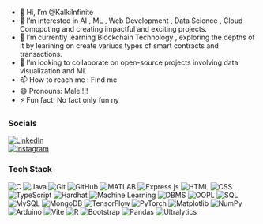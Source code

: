 - 👋 Hi, I’m @KalkiInfinite
- 👀 I’m interested in AI , ML , Web Development , Data Science , Cloud Compputing and creating impactful and exciting projects.
- 🌱 I’m currently learning Blockchain Technology , exploring the depths of it by learining on create variuos types of smart contracts and transactions. 
- 💞️ I’m looking to collaborate on open-source projects involving data visualization and ML.
- 📫 How to reach me : Find me 
- 😄 Pronouns: Male!!!!
- ⚡ Fun fact: No fact only fun ny

<!---
KalkiInfinite/KalkiInfinite is a ✨ special ✨ repository because its `README.md` (this file) appears on your GitHub profile.
You can click the Preview link to take a look at your changes.
--->

### Socials

[![LinkedIn](https://img.shields.io/badge/-LinkedIn-0A66C2?style=for-the-badge&logo=linkedin&logoColor=white)](https://www.linkedin.com/in/piyush-tyagi-07244027a/)  
[![Instagram](https://img.shields.io/badge/-Instagram-E4405F?style=for-the-badge&logo=instagram&logoColor=white)](https://www.instagram.com/iampiyushty/?hl=en)



### Tech Stack
![C](https://img.shields.io/badge/-C-A8B9CC?style=for-the-badge&logo=c&logoColor=white)
![Java](https://img.shields.io/badge/-Java-007396?style=for-the-badge&logo=java&logoColor=white)
![Git](https://img.shields.io/badge/-Git-F05032?style=for-the-badge&logo=git&logoColor=white)
![GitHub](https://img.shields.io/badge/-GitHub-181717?style=for-the-badge&logo=github&logoColor=white)
![MATLAB](https://img.shields.io/badge/-MATLAB-0076A8?style=for-the-badge&logo=mathworks&logoColor=white)
![Express.js](https://img.shields.io/badge/-Express.js-000000?style=for-the-badge&logo=express&logoColor=white)
![HTML](https://img.shields.io/badge/-HTML-E34F26?style=for-the-badge&logo=html5&logoColor=white)
![CSS](https://img.shields.io/badge/-CSS-1572B6?style=for-the-badge&logo=css3&logoColor=white)
![TypeScript](https://img.shields.io/badge/-TypeScript-3178C6?style=for-the-badge&logo=typescript&logoColor=white)
![Hardhat](https://img.shields.io/badge/-Hardhat-F5F5F5?style=for-the-badge&logo=ethereum&logoColor=black)
![Machine Learning](https://img.shields.io/badge/-Machine%20Learning-FF6F00?style=for-the-badge&logo=scikitlearn&logoColor=white)
![DBMS](https://img.shields.io/badge/-DBMS-4479A1?style=for-the-badge&logo=databricks&logoColor=white)
![OOPL](https://img.shields.io/badge/-OOPL-007396?style=for-the-badge&logo=java&logoColor=white)
![SQL](https://img.shields.io/badge/-SQL-003B57?style=for-the-badge&logo=microsoftsqlserver&logoColor=white)
![MySQL](https://img.shields.io/badge/-MySQL-4479A1?style=for-the-badge&logo=mysql&logoColor=white)
![MongoDB](https://img.shields.io/badge/-MongoDB-47A248?style=for-the-badge&logo=mongodb&logoColor=white)
![TensorFlow](https://img.shields.io/badge/-TensorFlow-FF6F00?style=for-the-badge&logo=tensorflow&logoColor=white)
![PyTorch](https://img.shields.io/badge/-PyTorch-EE4C2C?style=for-the-badge&logo=pytorch&logoColor=white)
![Matplotlib](https://img.shields.io/badge/-Matplotlib-11557C?style=for-the-badge&logo=matplotlib&logoColor=white)
![NumPy](https://img.shields.io/badge/-NumPy-013243?style=for-the-badge&logo=numpy&logoColor=white)
![Arduino](https://img.shields.io/badge/-Arduino-00979D?style=for-the-badge&logo=arduino&logoColor=white)
![Vite](https://img.shields.io/badge/-Vite-646CFF?style=for-the-badge&logo=vite&logoColor=white)
![R](https://img.shields.io/badge/-R-276DC3?style=for-the-badge&logo=r&logoColor=white)
![Bootstrap](https://img.shields.io/badge/-Bootstrap-7952B3?style=for-the-badge&logo=bootstrap&logoColor=white)
![Pandas](https://img.shields.io/badge/-Pandas-150458?style=for-the-badge&logo=pandas&logoColor=white)
![Ultralytics](https://img.shields.io/badge/-Ultralytics-00FFFF?style=for-the-badge&logo=python&logoColor=black)


